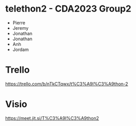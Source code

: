 # telethon2 - CDA2023 Group2

- Pierre
- Jeremy
- Jonathan
- Jonathan
- Anh
- Jordam

# Trello

https://trello.com/b/nTkCTqwx/t%C3%A9l%C3%A9thon-2

# Visio

https://meet.jit.si/T%C3%A9l%C3%A9thon2
